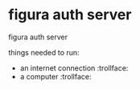 # figura auth server
figura auth server  

things needed to run:
- an internet connection :trollface:  
- a computer :trollface:

